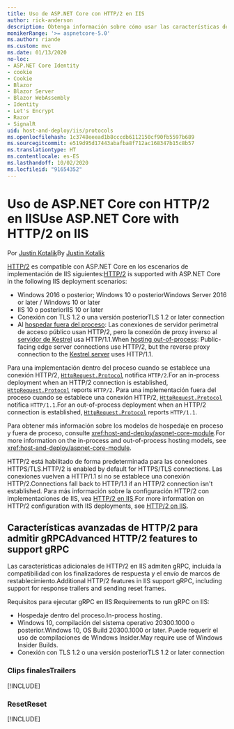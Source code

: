 ```yaml
---
title: Uso de ASP.NET Core con HTTP/2 en IIS
author: rick-anderson
description: Obtenga información sobre cómo usar las características de HTTP/2 con IIS.
monikerRange: '>= aspnetcore-5.0'
ms.author: riande
ms.custom: mvc
ms.date: 01/13/2020
no-loc:
- ASP.NET Core Identity
- cookie
- Cookie
- Blazor
- Blazor Server
- Blazor WebAssembly
- Identity
- Let's Encrypt
- Razor
- SignalR
uid: host-and-deploy/iis/protocols
ms.openlocfilehash: 1c3748eeead1b8cccdb6112150cf90fb5597b689
ms.sourcegitcommit: e519d95d17443abafba8f712ac168347b15c8b57
ms.translationtype: HT
ms.contentlocale: es-ES
ms.lasthandoff: 10/02/2020
ms.locfileid: "91654352"
---
```

# <a name="use-aspnet-core-with-http2-on-iis"></a><span data-ttu-id="9e9fd-103">Uso de ASP.NET Core con HTTP/2 en IIS</span><span class="sxs-lookup"><span data-stu-id="9e9fd-103">Use ASP.NET Core with HTTP/2 on IIS</span></span>

<span data-ttu-id="9e9fd-104">Por [Justin Kotalik](https://github.com/jkotalik)</span><span class="sxs-lookup"><span data-stu-id="9e9fd-104">By [Justin Kotalik](https://github.com/jkotalik)</span></span>

<span data-ttu-id="9e9fd-105">[HTTP/2](https://httpwg.org/specs/rfc7540.html) es compatible con ASP.NET Core en los escenarios de implementación de IIS siguientes:</span><span class="sxs-lookup"><span data-stu-id="9e9fd-105">[HTTP/2](https://httpwg.org/specs/rfc7540.html) is supported with ASP.NET Core in the following IIS deployment scenarios:</span></span>

* <span data-ttu-id="9e9fd-106">Windows 2016 o posterior; Windows 10 o posterior</span><span class="sxs-lookup"><span data-stu-id="9e9fd-106">Windows Server 2016 or later / Windows 10 or later</span></span>
* <span data-ttu-id="9e9fd-107">IIS 10 o posterior</span><span class="sxs-lookup"><span data-stu-id="9e9fd-107">IIS 10 or later</span></span>
* <span data-ttu-id="9e9fd-108">Conexión con TLS 1.2 o una versión posterior</span><span class="sxs-lookup"><span data-stu-id="9e9fd-108">TLS 1.2 or later connection</span></span>
* <span data-ttu-id="9e9fd-109">Al [hospedar fuera del proceso](xref:host-and-deploy/iis/index#out-of-process-hosting-model): Las conexiones de servidor perimetral de acceso público usan HTTP/2, pero la conexión de proxy inverso al [servidor de Kestrel](xref:fundamentals/servers/kestrel) usa HTTP/1.1.</span><span class="sxs-lookup"><span data-stu-id="9e9fd-109">When [hosting out-of-process](xref:host-and-deploy/iis/index#out-of-process-hosting-model): Public-facing edge server connections use HTTP/2, but the reverse proxy connection to the [Kestrel server](xref:fundamentals/servers/kestrel) uses HTTP/1.1.</span></span>

<span data-ttu-id="9e9fd-110">Para una implementación dentro del proceso cuando se establece una conexión HTTP/2, [`HttpRequest.Protocol`](xref:Microsoft.AspNetCore.Http.HttpRequest.Protocol*) notifica `HTTP/2`.</span><span class="sxs-lookup"><span data-stu-id="9e9fd-110">For an in-process deployment when an HTTP/2 connection is established, [`HttpRequest.Protocol`](xref:Microsoft.AspNetCore.Http.HttpRequest.Protocol*) reports `HTTP/2`.</span></span> <span data-ttu-id="9e9fd-111">Para una implementación fuera del proceso cuando se establece una conexión HTTP/2, [`HttpRequest.Protocol`](xref:Microsoft.AspNetCore.Http.HttpRequest.Protocol*) notifica `HTTP/1.1`.</span><span class="sxs-lookup"><span data-stu-id="9e9fd-111">For an out-of-process deployment when an HTTP/2 connection is established, [`HttpRequest.Protocol`](xref:Microsoft.AspNetCore.Http.HttpRequest.Protocol*) reports `HTTP/1.1`.</span></span>

<span data-ttu-id="9e9fd-112">Para obtener más información sobre los modelos de hospedaje en proceso y fuera de proceso, consulte <xref:host-and-deploy/aspnet-core-module>.</span><span class="sxs-lookup"><span data-stu-id="9e9fd-112">For more information on the in-process and out-of-process hosting models, see <xref:host-and-deploy/aspnet-core-module>.</span></span>

<span data-ttu-id="9e9fd-113">HTTP/2 está habilitado de forma predeterminada para las conexiones HTTPS/TLS.</span><span class="sxs-lookup"><span data-stu-id="9e9fd-113">HTTP/2 is enabled by default for HTTPS/TLS connections.</span></span> <span data-ttu-id="9e9fd-114">Las conexiones vuelven a HTTP/1.1 si no se establece una conexión HTTP/2.</span><span class="sxs-lookup"><span data-stu-id="9e9fd-114">Connections fall back to HTTP/1.1 if an HTTP/2 connection isn't established.</span></span> <span data-ttu-id="9e9fd-115">Para más información sobre la configuración HTTP/2 con implementaciones de IIS, vea [HTTP/2 en IIS](/iis/get-started/whats-new-in-iis-10/http2-on-iis).</span><span class="sxs-lookup"><span data-stu-id="9e9fd-115">For more information on HTTP/2 configuration with IIS deployments, see [HTTP/2 on IIS](/iis/get-started/whats-new-in-iis-10/http2-on-iis).</span></span>

## <a name="advanced-http2-features-to-support-grpc"></a><span data-ttu-id="9e9fd-116">Características avanzadas de HTTP/2 para admitir gRPC</span><span class="sxs-lookup"><span data-stu-id="9e9fd-116">Advanced HTTP/2 features to support gRPC</span></span>

<span data-ttu-id="9e9fd-117">Las características adicionales de HTTP/2 en IIS admiten gRPC, incluida la compatibilidad con los finalizadores de respuesta y el envío de marcos de restablecimiento.</span><span class="sxs-lookup"><span data-stu-id="9e9fd-117">Additional HTTP/2 features in IIS support gRPC, including support for response trailers and sending reset frames.</span></span>

<span data-ttu-id="9e9fd-118">Requisitos para ejecutar gRPC en IIS:</span><span class="sxs-lookup"><span data-stu-id="9e9fd-118">Requirements to run gRPC on IIS:</span></span>

* <span data-ttu-id="9e9fd-119">Hospedaje dentro del proceso.</span><span class="sxs-lookup"><span data-stu-id="9e9fd-119">In-process hosting.</span></span>
* <span data-ttu-id="9e9fd-120">Windows 10, compilación del sistema operativo 20300.1000 o posterior.</span><span class="sxs-lookup"><span data-stu-id="9e9fd-120">Windows 10, OS Build 20300.1000 or later.</span></span> <span data-ttu-id="9e9fd-121">Puede requerir el uso de compilaciones de Windows Insider.</span><span class="sxs-lookup"><span data-stu-id="9e9fd-121">May require use of Windows Insider Builds.</span></span>
* <span data-ttu-id="9e9fd-122">Conexión con TLS 1.2 o una versión posterior</span><span class="sxs-lookup"><span data-stu-id="9e9fd-122">TLS 1.2 or later connection</span></span>

### <a name="trailers"></a><span data-ttu-id="9e9fd-123">Clips finales</span><span class="sxs-lookup"><span data-stu-id="9e9fd-123">Trailers</span></span>

[!INCLUDE[](~/includes/trailers.md)]

### <a name="reset"></a><span data-ttu-id="9e9fd-124">Reset</span><span class="sxs-lookup"><span data-stu-id="9e9fd-124">Reset</span></span>

[!INCLUDE[](~/includes/reset.md)]

